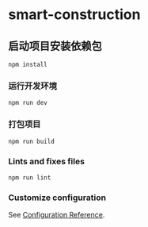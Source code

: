 # smart-construction

## 启动项目安装依赖包
```
npm install
```

### 运行开发环境
```
npm run dev
```

### 打包项目
```
npm run build
```

### Lints and fixes files
```
npm run lint
```

### Customize configuration
See [Configuration Reference](https://cli.vuejs.org/config/).
